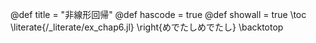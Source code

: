 @def title = "非線形回帰"
@def hascode = true 
@def showall = true
\toc
\literate{/_literate/ex_chap6.jl}
\right{めでたしめでたし}
\backtotop